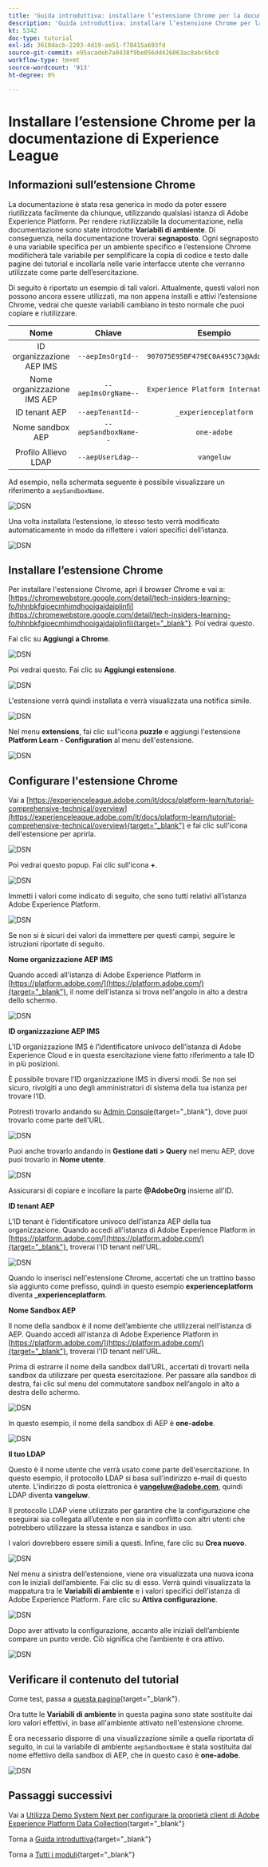 ```yaml
---
title: 'Guida introduttiva: installare l’estensione Chrome per la documentazione di Experience League'
description: 'Guida introduttiva: installare l’estensione Chrome per la documentazione di Experience League'
kt: 5342
doc-type: tutorial
exl-id: 3618dacb-2203-4d19-ae51-f78415a693fd
source-git-commit: e95acadeb7a0438f9be056dd426063ac8abc6bc0
workflow-type: tm+mt
source-wordcount: '913'
ht-degree: 0%

---
```


# Installare l’estensione Chrome per la documentazione di Experience League

## Informazioni sull’estensione Chrome

La documentazione è stata resa generica in modo da poter essere riutilizzata facilmente da chiunque, utilizzando qualsiasi istanza di Adobe Experience Platform.
Per rendere riutilizzabile la documentazione, nella documentazione sono state introdotte **Variabili di ambiente**. Di conseguenza, nella documentazione troverai **segnaposto**. Ogni segnaposto è una variabile specifica per un ambiente specifico e l’estensione Chrome modificherà tale variabile per semplificare la copia di codice e testo dalle pagine dei tutorial e incollarla nelle varie interfacce utente che verranno utilizzate come parte dell’esercitazione.

Di seguito è riportato un esempio di tali valori. Attualmente, questi valori non possono ancora essere utilizzati, ma non appena installi e attivi l’estensione Chrome, vedrai che queste variabili cambiano in testo normale che puoi copiare e riutilizzare.

| Nome | Chiave | Esempio |
|:-------------:| :---------------:| :---------------:|
| ID organizzazione AEP IMS | `--aepImsOrgId--` | `907075E95BF479EC0A495C73@AdobeOrg` |
| Nome organizzazione IMS AEP | `--aepImsOrgName--` | `Experience Platform International` |
| ID tenant AEP | `--aepTenantId--` | `_experienceplatform` |
| Nome sandbox AEP | `--aepSandboxName--` | `one-adobe` |
| Profilo Allievo LDAP | `--aepUserLdap--` | `vangeluw` |

Ad esempio, nella schermata seguente è possibile visualizzare un riferimento a `aepSandboxName`.

![DSN](./images/mod7before.png)

Una volta installata l’estensione, lo stesso testo verrà modificato automaticamente in modo da riflettere i valori specifici dell’istanza.

![DSN](./images/mod7.png)

## Installare l’estensione Chrome

Per installare l&#39;estensione Chrome, apri il browser Chrome e vai a: [https://chromewebstore.google.com/detail/tech-insiders-learning-fo/hhnbkfgioecmhimdhooigajdajplinfi](https://chromewebstore.google.com/detail/tech-insiders-learning-fo/hhnbkfgioecmhimdhooigajdajplinfi){target="_blank"}. Poi vedrai questo.

Fai clic su **Aggiungi a Chrome**.

![DSN](./images/c2.png)

Poi vedrai questo. Fai clic su **Aggiungi estensione**.

![DSN](./images/c3.png)

L&#39;estensione verrà quindi installata e verrà visualizzata una notifica simile.

![DSN](./images/c4.png)

Nel menu **extensions**, fai clic sull&#39;icona **puzzle** e aggiungi l&#39;estensione **Platform Learn - Configuration** al menu dell&#39;estensione.

![DSN](./images/c6.png)

## Configurare l&#39;estensione Chrome

Vai a [https://experienceleague.adobe.com/it/docs/platform-learn/tutorial-comprehensive-technical/overview](https://experienceleague.adobe.com/it/docs/platform-learn/tutorial-comprehensive-technical/overview){target="_blank"} e fai clic sull&#39;icona dell&#39;estensione per aprirla.

![DSN](./images/tuthome.png)

Poi vedrai questo popup. Fai clic sull&#39;icona **+**.

![DSN](./images/c7.png)

Immetti i valori come indicato di seguito, che sono tutti relativi all’istanza Adobe Experience Platform.

![DSN](./images/c8.png)

Se non si è sicuri dei valori da immettere per questi campi, seguire le istruzioni riportate di seguito.

**Nome organizzazione AEP IMS**

Quando accedi all&#39;istanza di Adobe Experience Platform in [https://platform.adobe.com/](https://platform.adobe.com/){target="_blank"}, il nome dell&#39;istanza si trova nell&#39;angolo in alto a destra dello schermo.

![DSN](./images/aepname.png)

**ID organizzazione AEP IMS**

L’ID organizzazione IMS è l’identificatore univoco dell’istanza di Adobe Experience Cloud e in questa esercitazione viene fatto riferimento a tale ID in più posizioni.

È possibile trovare l’ID organizzazione IMS in diversi modi. Se non sei sicuro, rivolgiti a uno degli amministratori di sistema della tua istanza per trovare l’ID.

Potresti trovarlo andando su [Admin Console](https://adminconsole.adobe.com/){target="_blank"}, dove puoi trovarlo come parte dell&#39;URL.

![DSN](./images/aepid1.png)

Puoi anche trovarlo andando in **Gestione dati > Query** nel menu AEP, dove puoi trovarlo in **Nome utente**.

![DSN](./images/aepid2.png)

Assicurarsi di copiare e incollare la parte **@AdobeOrg** insieme all&#39;ID.

**ID tenant AEP**

L’ID tenant è l’identificatore univoco dell’istanza AEP della tua organizzazione. Quando accedi all&#39;istanza di Adobe Experience Platform in [https://platform.adobe.com/](https://platform.adobe.com/){target="_blank"}, troverai l&#39;ID tenant nell&#39;URL.

![DSN](./images/aeptenantid.png)

Quando lo inserisci nell&#39;estensione Chrome, accertati che un trattino basso sia aggiunto come prefisso, quindi in questo esempio **experienceplatform** diventa **_experienceplatform**.

**Nome Sandbox AEP**

Il nome della sandbox è il nome dell’ambiente che utilizzerai nell’istanza di AEP. Quando accedi all&#39;istanza di Adobe Experience Platform in [https://platform.adobe.com/](https://platform.adobe.com/){target="_blank"}, troverai l&#39;ID tenant nell&#39;URL.

Prima di estrarre il nome della sandbox dall’URL, accertati di trovarti nella sandbox da utilizzare per questa esercitazione. Per passare alla sandbox di destra, fai clic sul menu del commutatore sandbox nell’angolo in alto a destra dello schermo.

![DSN](./images/aepsandboxsw.png)

In questo esempio, il nome della sandbox di AEP è **one-adobe**.

![DSN](./images/aepsname.png)

**Il tuo LDAP**

Questo è il nome utente che verrà usato come parte dell&#39;esercitazione. In questo esempio, il protocollo LDAP si basa sull’indirizzo e-mail di questo utente. L&#39;indirizzo di posta elettronica è **vangeluw@adobe.com**, quindi LDAP diventa **vangeluw**.

Il protocollo LDAP viene utilizzato per garantire che la configurazione che eseguirai sia collegata all’utente e non sia in conflitto con altri utenti che potrebbero utilizzare la stessa istanza e sandbox in uso.

I valori dovrebbero essere simili a questi.
Infine, fare clic su **Crea nuovo**.

![DSN](./images/c8a.png)

Nel menu a sinistra dell’estensione, viene ora visualizzata una nuova icona con le iniziali dell’ambiente. Fai clic su di esso. Verrà quindi visualizzata la mappatura tra le **Variabili di ambiente** e i valori specifici dell&#39;istanza di Adobe Experience Platform. Fare clic su **Attiva configurazione**.

![DSN](./images/c9.png)

Dopo aver attivato la configurazione, accanto alle iniziali dell’ambiente compare un punto verde. Ciò significa che l’ambiente è ora attivo.

![DSN](./images/c10.png)

## Verificare il contenuto del tutorial

Come test, passa a [questa pagina](https://experienceleague.adobe.com/it/docs/platform-learn/tutorial-one-adobe/activation/dc/dc13/ex2){target="_blank"}.

Ora tutte le **Variabili di ambiente** in questa pagina sono state sostituite dai loro valori effettivi, in base all&#39;ambiente attivato nell&#39;estensione chrome.

È ora necessario disporre di una visualizzazione simile a quella riportata di seguito, in cui la variabile di ambiente `aepSandboxName` è stata sostituita dal nome effettivo della sandbox di AEP, che in questo caso è **one-adobe**.

![DSN](./images/mod7.png)

## Passaggi successivi

Vai a [Utilizza Demo System Next per configurare la proprietà client di Adobe Experience Platform Data Collection](./ex2.md){target="_blank"}

Torna a [Guida introduttiva](./getting-started.md){target="_blank"}

Torna a [Tutti i moduli](./../../../overview.md){target="_blank"}
